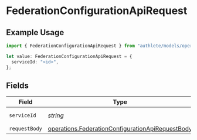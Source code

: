 # FederationConfigurationApiRequest

## Example Usage

```typescript
import { FederationConfigurationApiRequest } from "authlete/models/operations";

let value: FederationConfigurationApiRequest = {
  serviceId: "<id>",
};
```

## Fields

| Field                                                                                                                | Type                                                                                                                 | Required                                                                                                             | Description                                                                                                          |
| -------------------------------------------------------------------------------------------------------------------- | -------------------------------------------------------------------------------------------------------------------- | -------------------------------------------------------------------------------------------------------------------- | -------------------------------------------------------------------------------------------------------------------- |
| `serviceId`                                                                                                          | *string*                                                                                                             | :heavy_check_mark:                                                                                                   | A service ID.                                                                                                        |
| `requestBody`                                                                                                        | [operations.FederationConfigurationApiRequestBody](../../models/operations/federationconfigurationapirequestbody.md) | :heavy_minus_sign:                                                                                                   | N/A                                                                                                                  |